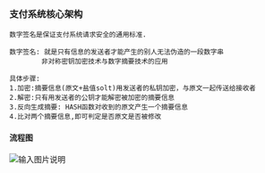 ### 支付系统核心架构
```
数字签名是保证支付系统请求安全的通用标准.

数字签名: 就是只有信息的发送者才能产生的别人无法伪造的一段数字串
        非对称密钥加密技术与数字摘要技术的应用

具体步骤:
1.加密:摘要信息(原文+盐值solt)用发送者的私钥加密，与原文一起传送给接收者
2.解密:只有用发送者的公钥才能解密被加密的摘要信息
3.反向生成摘要: HASH函数对收到的原文产生一个摘要信息
4.比对两个摘要信息,即可判定是否原文是否被修改
```
#### 流程图
![输入图片说明](https://github.com/qccr-twl2123/springcloud/blob/master/images/数字签名.png "在这里输入图片标题")

